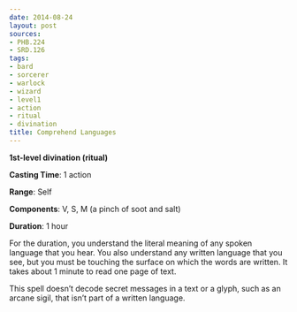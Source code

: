 ```yaml
---
date: 2014-08-24
layout: post
sources:
- PHB.224
- SRD.126
tags:
- bard
- sorcerer
- warlock
- wizard
- level1
- action
- ritual
- divination
title: Comprehend Languages
---
```


**1st-level divination (ritual)**

**Casting Time**: 1 action

**Range**: Self

**Components**: V, S, M (a pinch of soot and salt)

**Duration**: 1 hour

For the duration, you understand the literal meaning of any spoken language that you hear. You also understand any written language that you see, but you must be touching the surface on which the words are written. It takes about 1 minute to read one page of text. 

This spell doesn’t decode secret messages in a text or a glyph, such as an arcane sigil, that isn’t part of a written language.
